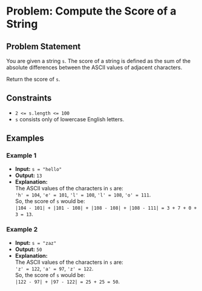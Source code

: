 # Problem: Compute the Score of a String

## Problem Statement
You are given a string `s`. The score of a string is defined as the sum of the absolute differences between the ASCII values of adjacent characters.

Return the score of `s`.

## Constraints
- `2 <= s.length <= 100`
- `s` consists only of lowercase English letters.

## Examples

### Example 1
- **Input:** `s = "hello"`
- **Output:** `13`
- **Explanation:**  
  The ASCII values of the characters in `s` are:  
  `'h' = 104`, `'e' = 101`, `'l' = 108`, `'l' = 108`, `'o' = 111`.  
  So, the score of `s` would be:  
  `|104 - 101| + |101 - 108| + |108 - 108| + |108 - 111| = 3 + 7 + 0 + 3 = 13`.

### Example 2
- **Input:** `s = "zaz"`
- **Output:** `50`
- **Explanation:**  
  The ASCII values of the characters in `s` are:  
  `'z' = 122`, `'a' = 97`, `'z' = 122`.  
  So, the score of `s` would be:  
  `|122 - 97| + |97 - 122| = 25 + 25 = 50`.
